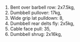 1. Bent over barbell row: 2x7.5kg,
2. Dumbbell pullover: 17kg, 
3. Wide grip lat pulldown: 8,  
4. Dumbbell rear delts fly: 2х5kg, 
5. Cable face pull: 35, 
6. Dumbbell shrug: 2x16kg, 